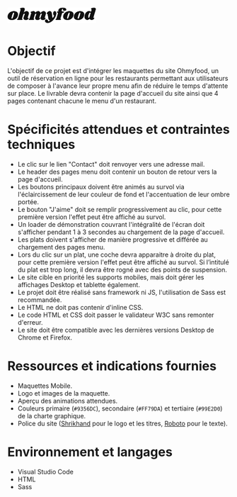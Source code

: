 <h1><img width="200px" alt="ohmyfood" src="https://raw.githubusercontent.com/MaelTst/MaelTissot_3_12072021/main/src/img/logo/ohmyfood.svg" /></h1>

# Objectif
L'objectif de ce projet est d'intégrer les maquettes du site Ohmyfood, un outil de réservation en ligne pour les restaurants permettant aux utilisateurs de composer à l'avance leur propre menu afin de réduire le temps d'attente sur place. Le livrable devra contenir la page d'accueil du site ainsi que 4 pages contenant chacune le menu d'un restaurant.

# Spécificités attendues et contraintes techniques
* Le clic sur le lien "Contact" doit renvoyer vers une adresse mail.
* Le header des pages menu doit contenir un bouton de retour vers la page d'accueil.
* Les boutons principaux doivent être animés au survol via l'éclaircissement de leur couleur de fond et l'accentuation de leur ombre portée.
* Le bouton "J'aime" doit se remplir progressivement au clic, pour cette première version l'effet peut être affiché au survol.
* Un loader de démonstration couvrant l'intégralité de l'écran doit s'afficher pendant 1 à 3 secondes au chargement de la page d'accueil.
* Les plats doivent s'afficher de manière progressive et différée au chargement des pages menu.
* Lors du clic sur un plat, une coche devra apparaitre à droite du plat, pour cette première version l'effet peut être affiché au survol. Si l’intitulé du plat est trop long, il devra être rogné avec des points de suspension.
* Le site cible en priorité les supports mobiles, mais doit gérer les affichages Desktop et tablette également.
* Le projet doit être réalisé sans framework ni JS, l'utilisation de Sass est recommandée.
* Le HTML ne doit pas contenir d'inline CSS.
* Le code HTML et CSS doit passer le validateur W3C sans remonter d'erreur.
* Le site doit être compatible avec les dernières versions Desktop de Chrome et Firefox.

# Ressources et indications fournies
* Maquettes Mobile.
* Logo et images de la maquette.
* Aperçu des animations attendues.
* Couleurs primaire (`#9356DC`), secondaire (`#FF79DA`) et tertiaire (`#99E2D0`) de la charte graphique.
* Police du site ([Shrikhand](https://fonts.google.com/specimen/Shrikhand) pour le logo et les titres, [Roboto](https://fonts.google.com/specimen/Roboto) pour le texte).


# Environnement et langages
* Visual Studio Code
* HTML
* Sass
